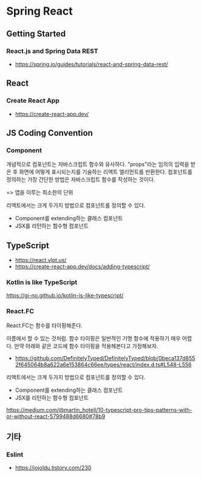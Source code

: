 # Spring React

## Getting Started

### React.js and Spring Data REST
- https://spring.io/guides/tutorials/react-and-spring-data-rest/

## React

### Create React App
- https://create-react-app.dev/

## JS Coding Convention 

### Component 


개념적으로 컴포넌트는 자바스크립트 함수와 유사하다. 
"props"라는 임의의 입력을 받은 후 화면에 어떻게 표시되는지를 기술하는 리액트 엘리먼트를 반환한다. 
컴포넌트를 정의하는 가장 간단한 방법은 자바스크립트 함수를 작성하는 것이다.

=> 앱을 이루는 최소한의 단위

리액트에서는 크게 두가지 방법으로 컴포넌트를 정의할 수 있다.

- Component를 extending하는 클래스 컴포넌트
- JSX를 리턴하는 함수형 컴포넌트

## TypeScript

- https://react.vlpt.us/
- https://create-react-app.dev/docs/adding-typescript/

### Kotlin is like TypeScript
https://gi-no.github.io/kotlin-is-like-typescript/

### React.FC

React.FC는 함수를 타이핑해준다.

이름에서 할 수 있는 것처럼. 함수 타이핑은 일반적인 기명 함수에 적용하기 매우 어렵다. 만약 아래와 같은 코드에 함수 타이핑을 적용해본다고 가정해보자.

- https://github.com/DefinitelyTyped/DefinitelyTyped/blob/0beca137d8552f645064b8a622a6e153864c66ee/types/react/index.d.ts#L548-L556



리액트에서는 크게 두가지 방법으로 컴포넌트를 정의할 수 있다.

- Component를 extending하는 클래스 컴포넌트
- JSX를 리턴하는 함수형 컴포넌트

https://medium.com/@martin_hotell/10-typescript-pro-tips-patterns-with-or-without-react-5799488d6680#78b9


## 기타 

### Eslint
- https://jojoldu.tistory.com/230
